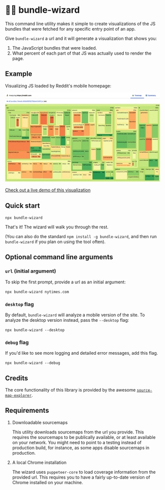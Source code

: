 # 🧙‍♂️ bundle-wizard

This command line utility makes it simple to create visualizations of the JS bundles that were fetched for any specific entry point of an app.

Give `bundle-wizard` a url and it will generate a visualization that shows you:

1. The JavaScript bundles that were loaded.
2. What percent of each part of that JS was actually used to render the page.

## Example

Visualizing JS loaded by Reddit's mobile homepage:

<a href="https://bundle-wizard.surge.sh">
<img src="./reddit-mobile-analysis.png" alt="analysis of the reddit mobile sitee">
</a>

[Check out a live demo of this visualization](https://bundle-wizard.surge.sh)

## Quick start

`npx bundle-wizard`

That's it! The wizard will walk you through the rest.

(You can also do the standard `npm install -g bundle-wizard`, and then run `bundle-wizard` if you plan on using the tool often).

## Optional command line arguments

### `url` (initial argument)

To skip the first prompt, provide a url as an initial argument:

`npx bundle-wizard nytimes.com`

### `desktop` flag

By default, `bundle-wizard` will analyze a mobile version of the site. To analyze the desktop version instead, pass the `--desktop` flag:

`npx bundle-wizard --desktop`

### `debug` flag

If you'd like to see more logging and detailed error messages, add this flag.

`npx bundle-wizard --debug`

## Credits

The core functionality of this library is provided by the awesome [`source-map-explorer`](https://github.com/danvk/source-map-explorer).

## Requirements

1. Downloadable sourcemaps

   This utility downloads sourcemaps from the url you provide. This requires the sourcemaps to be publically available, or at least available on your network. You might need to point to a testing instead of production build, for instance, as some apps disable sourcemaps in production.

2. A local Chrome installation

   The wizard uses `puppeteer-core` to load coverage information from the provided url. This requires you to have a fairly up-to-date version of Chrome installed on your machine.
